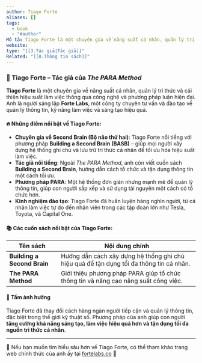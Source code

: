 ```yaml
---
author: Tiago Forte
aliases: []
tags:
  - book
  - "#author"
Mô tả: Tiago Forte là một chuyên gia về năng suất cá nhân, quản lý tri thức và cải thiện hiệu suất làm việc thông qua công nghệ và phương pháp luận hiện đại. Anh là người sáng lập **Forte Labs**, một công ty chuyên tư vấn và đào tạo về quản lý thông tin, kỹ năng làm việc và sáng tạo hiệu quả.
website: 
type: "[[3.Tác giả|Tác giả]]"
Related: "[[0.Thông tin sách]]"
---
```

### 📝 Tiago Forte – Tác giả của _The PARA Method_

**Tiago Forte** là một chuyên gia về năng suất cá nhân, quản lý tri thức và cải thiện hiệu suất làm việc thông qua công nghệ và phương pháp luận hiện đại. Anh là người sáng lập **Forte Labs**, một công ty chuyên tư vấn và đào tạo về quản lý thông tin, kỹ năng làm việc và sáng tạo hiệu quả.

#### 🔥 **Những điểm nổi bật về Tiago Forte:**

- **Chuyên gia về Second Brain (Bộ não thứ hai)**: Tiago Forte nổi tiếng với phương pháp **Building a Second Brain (BASB)** – giúp mọi người xây dựng hệ thống ghi chú và lưu trữ tri thức cá nhân để tối ưu hóa hiệu suất làm việc.
- **Tác giả nổi tiếng**: Ngoài _The PARA Method_, anh còn viết cuốn sách **Building a Second Brain**, hướng dẫn cách tổ chức và tận dụng thông tin một cách tối ưu.
- **Phương pháp PARA**: Một hệ thống đơn giản nhưng mạnh mẽ để quản lý thông tin, giúp con người sắp xếp và sử dụng tài nguyên một cách có tổ chức hơn.
- **Kinh nghiệm đào tạo**: Tiago Forte đã huấn luyện hàng nghìn người, từ cá nhân làm việc tự do đến nhân viên trong các tập đoàn lớn như Tesla, Toyota, và Capital One.

#### 📚 **Các cuốn sách nổi bật của Tiago Forte:**

|Tên sách|Nội dung chính|
|---|---|
|**Building a Second Brain**|Hướng dẫn cách xây dựng hệ thống ghi chú hiệu quả để tận dụng tối đa thông tin cá nhân.|
|**The PARA Method**|Giới thiệu phương pháp PARA giúp tổ chức thông tin và nâng cao năng suất công việc.|

#### 🎯 **Tầm ảnh hưởng**

Tiago Forte đã thay đổi cách hàng ngàn người tiếp cận và quản lý thông tin, đặc biệt trong thế giới kỹ thuật số. Phương pháp của anh giúp con người **tăng cường khả năng sáng tạo, làm việc hiệu quả hơn và tận dụng tối đa nguồn tri thức cá nhân**.

---

📌 Nếu bạn muốn tìm hiểu sâu hơn về Tiago Forte, có thể tham khảo trang web chính thức của anh ấy tại [fortelabs.co](https://fortelabs.co/) 🚀